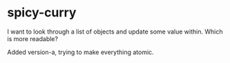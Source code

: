 # spicy-curry

I want to look through a list of objects and update some value within.  Which is
more readable?

Added version-a, trying to make everything atomic.
